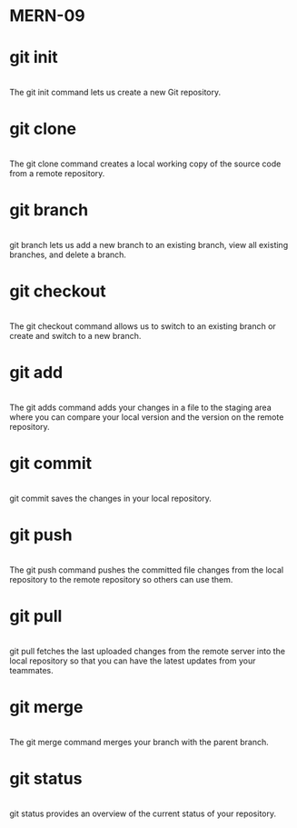 # MERN-09

# git init 
<br>
The git init command lets us create a new Git repository. 

# git clone 
<br>
The git clone command creates a local working copy of the source code from a remote repository.


# git branch 
<br>
git branch lets us add a new branch to an existing branch, view all existing branches, and delete a branch.

# git checkout 
<br>
The git checkout command allows us to switch to an existing branch or create and switch to a new branch.

# git add 
<br>
The git adds command adds your changes in a file to the staging area where you can compare your local version and the version on the remote repository.

# git commit 
<br>
git commit saves the changes in your local repository.

# git push 
<br>
The git push command pushes the committed file changes from the local repository to the remote repository so others can use them. 

# git pull 
<br>
git pull fetches the last uploaded changes from the remote server into the local repository so that you can have the latest updates from your teammates. 

# git merge 
<br>
The git merge command merges your branch with the parent branch. 

# git status 
<br>
git status provides an overview of the current status of your repository.

